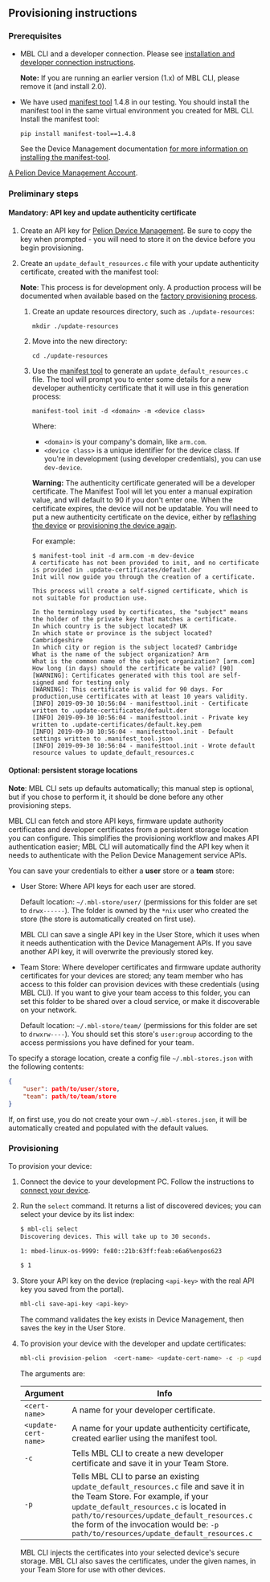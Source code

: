 ## Provisioning instructions

### Prerequisites

* MBL CLI and a developer connection. Please see [installation and developer connection instructions](../develop-apps/setting-up.html).

    <span class="notes">**Note:** If you are running an earlier version (1.x) of MBL CLI, please remove it (and install 2.0).</span>

* We have used [manifest tool](https://github.com/ARMmbed/manifest-tool) 1.4.8 in our testing. You should install the manifest tool in the same virtual environment you created for MBL CLI.
    Install the manifest tool:
    ```
    pip install manifest-tool==1.4.8
    ```

  See the Device Management documentation [for more information on installing the manifest-tool](https://cloud.mbed.com/docs/latest/cloud-requirements/manifest-tutorial.html).

<a href="https://os.mbed.com/account/login/" target="_blank">A Pelion Device Management Account</a>.

### Preliminary steps

#### Mandatory: API key and update authenticity certificate

1. Create an API key for [Pelion Device Management](https://cloud.mbed.com/docs/latest/integrate-web-app/api-keys.html). Be sure to copy the key when prompted - you will need to store it on the device before you begin provisioning.

1. Create an `update_default_resources.c` file with your update authenticity certificate, created with the manifest tool:

    <span class="notes">**Note**: This process is for development only. A production process will be documented when available based on the [factory provisioning process](https://www.pelion.com/docs/device-management/current/provisioning-process/factory-provisioning-process.html).</span>

    1. Create an update resources directory, such as `./update-resources`:

        ```
        mkdir ./update-resources
        ```

    2. Move into the new directory:

        ```
        cd ./update-resources
        ```

     1. Use the [manifest tool](https://www.pelion.com/docs/device-management/current/updating-firmware/manifest-tool.html) to generate an `update_default_resources.c` file. The tool will prompt you to enter some details for a new developer authenticity certificate that it will use in this generation process:

        `manifest-tool init -d <domain> -m <device class>`

        Where:

        * `<domain>` is your company's domain, like `arm.com`.
        * `<device class>` is a unique identifier for the device class. If you're in development (using developer credentials), you can use `dev-device`.

        <span class="warnings">**Warning:** The authenticity certificate generated will be a developer certificate. The Manifest Tool will let you enter a manual expiration value, and will default to 90 if you don't enter one. When the certificate expires, the device will not be updatable. You will need to put a new authenticity certificate on the device, either by [reflashing the device](../first-image/writing-an-image-to-supported-boards.html) or [provisioning the device again](../first-image/provisioning-for-pelion-device-management.html).</span>
        
        For example:
        
        ```
        $ manifest-tool init -d arm.com -m dev-device
        A certificate has not been provided to init, and no certificate is provided in .update-certificates/default.der
        Init will now guide you through the creation of a certificate.

        This process will create a self-signed certificate, which is not suitable for production use.

        In the terminology used by certificates, the "subject" means the holder of the private key that matches a certificate.
        In which country is the subject located? UK
        In which state or province is the subject located? Cambridgeshire
        In which city or region is the subject located? Cambridge
        What is the name of the subject organization? Arm
        What is the common name of the subject organization? [arm.com]
        How long (in days) should the certificate be valid? [90]
        [WARNING]: Certificates generated with this tool are self-signed and for testing only
        [WARNING]: This certificate is valid for 90 days. For production,use certificates with at least 10 years validity.
        [INFO] 2019-09-30 10:56:04 - manifesttool.init - Certificate written to .update-certificates/default.der
        [INFO] 2019-09-30 10:56:04 - manifesttool.init - Private key written to .update-certificates/default.key.pem
        [INFO] 2019-09-30 10:56:04 - manifesttool.init - Default settings written to .manifest_tool.json
        [INFO] 2019-09-30 10:56:04 - manifesttool.init - Wrote default resource values to update_default_resources.c
        ```

#### Optional: persistent storage locations

<span class="notes">**Note**: MBL CLI sets up defaults automatically; this manual step is optional, but if you chose to perform it, it should be done before any other provisioning steps.</span>

MBL CLI can fetch and store API keys, firmware update authority certificates and developer certificates from a persistent storage location you can configure. This simplifies the provisioning workflow and makes API authentication easier; MBL CLI will automatically find the API key when it needs to authenticate with the Pelion Device Management service APIs.

You can save your credentials to either a **user** store or a **team** store:

- User Store: Where API keys for each user are stored.

    Default location: `~/.mbl-store/user/` (permissions for this folder are set to `drwx------`). The folder is owned by the `*nix` user who created the store (the store is automatically created on first use).

    MBL CLI can save a single API key in the User Store, which it uses when it needs authentication with the Device Management APIs. If you save another API key, it will overwrite the previously stored key.

- Team Store: Where developer certificates and firmware update authority certificates for your devices are stored; any team member who has access to this folder can provision devices with these credentials (using MBL CLI). If you want to give your team access to this folder, you can set this folder to be shared over a cloud service, or make it discoverable on your network.

    Default location: `~/.mbl-store/team/` (permissions for this folder are set to `drwxrw----`). You should set this store's `user:group` according to the access permissions you have defined for your team.

To specify a storage location, create a config file `~/.mbl-stores.json` with the following contents:

```json
{
    "user": path/to/user/store,
    "team": path/to/team/store
}
```

If, on first use, you do not create your own `~/.mbl-stores.json`, it will be automatically created and populated with the default values.

### Provisioning

To provision your device:

1. Connect the device to your development PC. Follow the instructions to [connect your device](../develop-apps/setting-up.html#setting-up-networking).
2. Run the `select` command. It returns a list of discovered devices; you can select your device by its list index:

    ```bash
    $ mbl-cli select
    Discovering devices. This will take up to 30 seconds.

    1: mbed-linux-os-9999: fe80::21b:63ff:feab:e6a6%enpos623

    $ 1

    ```

3. Store your API key on the device (replacing `<api-key>` with the real API key you saved from the portal).

    ```bash
    mbl-cli save-api-key <api-key>
    ```

    The command validates the key exists in Device Management, then saves the key in the User Store.

4. To provision your device with the developer and update certificates:

    ```bash
    mbl-cli provision-pelion  <cert-name> <update-cert-name> -c -p <update-cert-path>
    ```

    The arguments are:

    | Argument | Info |
    | --- | --- |
    |`<cert-name>`| A name for your developer certificate. |
    |`<update-cert-name>`| A name for your update authenticity certificate, created earlier using the manifest tool.|
    |`-c`| Tells MBL CLI to create a new developer certificate and save it in your Team Store.|
    |`-p`| Tells MBL CLI to parse an existing `update_default_resources.c` file and save it in the Team Store. For example, if your `update_default_resources.c` is located in `path/to/resources/update_default_resources.c` the form of the invocation would be: `-p path/to/resources/update_default_resources.c` |

    MBL CLI injects the certificates into your selected device's secure storage. MBL CLI also saves the certificates, under the given names, in your Team Store for use with other devices.
